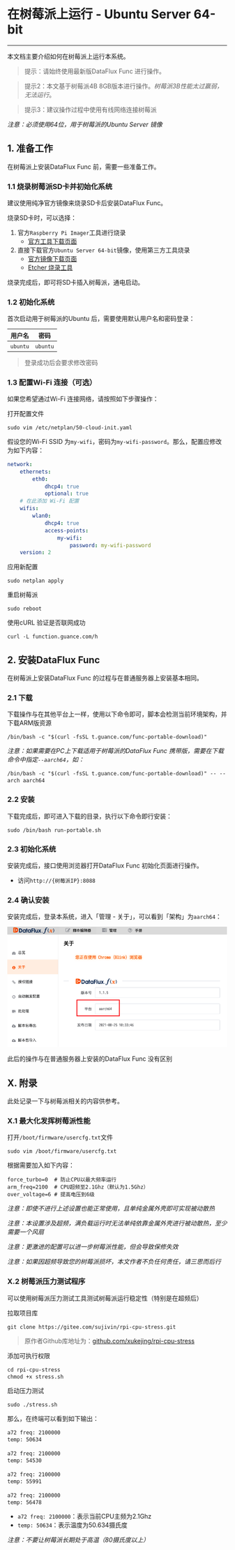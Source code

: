 # 在树莓派上运行 - Ubuntu Server 64-bit
---


本文档主要介绍如何在树莓派上运行本系统。

> 提示：请始终使用最新版DataFlux Func 进行操作。

> 提示2：本文基于树莓派4B 8GB版本进行操作。*树莓派3B性能太过赢弱，无法运行*。

> 提示3：建议操作过程中使用有线网络连接树莓派

*注意：必须使用64位，用于树莓派的Ubuntu Server 镜像*

## 1. 准备工作

在树莓派上安装DataFlux Func 前，需要一些准备工作。

### 1.1 烧录树莓派SD卡并初始化系统

建议使用纯净官方镜像来烧录SD卡后安装DataFlux Func。

烧录SD卡时，可以选择：

1. 官方`Raspberry Pi Imager`工具进行烧录
    - [官方工具下载页面](https://www.raspberrypi.org/software/)
2. 直接下载官方`Ubuntu Server 64-bit`镜像，使用第三方工具烧录
    - [官方镜像下载页面](https://ubuntu.com/download/raspberry-pi)
    - [Etcher 烧录工具](https://www.balena.io/etcher/)

烧录完成后，即可将SD卡插入树莓派，通电启动。

### 1.2 初始化系统

首次启动用于树莓派的Ubuntu 后，需要使用默认用户名和密码登录：

| 用户名   | 密码     |
| -------- | -------- |
| `ubuntu` | `ubuntu` |

> 登录成功后会要求修改密码

### 1.3 配置Wi-Fi 连接（可选）

如果您希望通过Wi-Fi 连接网络，请按照如下步骤操作：

打开配置文件

```shell
sudo vim /etc/netplan/50-cloud-init.yaml
```

假设您的Wi-Fi SSID 为`my-wifi`，密码为`my-wifi-password`。那么，配置应修改为如下内容：

```yaml
network:
    ethernets:
        eth0:
            dhcp4: true
            optional: true
    # 在此添加 Wi-Fi 配置
    wifis:
        wlan0:
            dhcp4: true
            access-points:
                my-wifi:
                    password: my-wifi-password
    version: 2
```

应用新配置

```shell
sudo netplan apply
```

重启树莓派

```shell
sudo reboot
```

使用cURL 验证是否联网成功

```shell
curl -L function.guance.com/h
```

## 2. 安装DataFlux Func

在树莓派上安装DataFlux Func 的过程与在普通服务器上安装基本相同。

### 2.1 下载

下载操作与在其他平台上一样，使用以下命令即可，脚本会检测当前环境架构，并下载ARM版资源

```shell
/bin/bash -c "$(curl -fsSL t.guance.com/func-portable-download)"
```

*注意：如果需要在PC上下载适用于树莓派的DataFlux Func 携带版，需要在下载命令中指定`--aarch64`，如：*

```shell
/bin/bash -c "$(curl -fsSL t.guance.com/func-portable-download)" -- --arch aarch64
```

### 2.2 安装

下载完成后，即可进入下载的目录，执行以下命令即行安装：

```shell
sudo /bin/bash run-portable.sh
```

### 2.3 初始化系统

安装完成后，接口使用浏览器打开DataFlux Func 初始化页面进行操作。

- 访问`http://{树莓派IP}:8088`

### 2.4 确认安装

安装完成后，登录本系统，进入「管理 - 关于」，可以看到「架构」为`aarch64`：

![](run-on-raspberry-pi-ubuntu/management-about-aarch64.png)

此后的操作与在普通服务器上安装的DataFlux Func 没有区别

## X. 附录

此处记录一下与树莓派相关的内容供参考。

### X.1 最大化发挥树莓派性能

打开`/boot/firmware/usercfg.txt`文件

```shell
sudo vim /boot/firmware/usercfg.txt
```

根据需要加入如下内容：

```
force_turbo=0  # 防止CPU以最大频率运行
arm_freq=2100  # CPU超频至2.1Ghz（默认为1.5Ghz）
over_voltage=6 # 提高电压到6级
```

*注意：即使不进行上述设置也能正常使用，且单纯金属外壳即可实现被动散热*

*注意：本设置涉及超频，满负载运行时无法单纯依靠金属外壳进行被动散热，至少需要一个风扇*

*注意：更激进的配置可以进一步树莓派性能，但会导致保修失效*

*注意：如果因超频导致您的树莓派损坏，本文作者不负任何责任，请三思而后行*

### X.2 树莓派压力测试程序

可以使用树莓派压力测试工具测试树莓派运行稳定性（特别是在超频后）

拉取项目库

```shell
git clone https://gitee.com/sujivin/rpi-cpu-stress.git
```

> 原作者Github库地址为：[github.com/xukejing/rpi-cpu-stress](https://github.com/xukejing/rpi-cpu-stress)

添加可执行权限

```shell
cd rpi-cpu-stress
chmod +x stress.sh
```

启动压力测试

```
sudo ./stress.sh
```

那么，在终端可以看到如下输出：

```
a72 freq: 2100000
temp: 50634

a72 freq: 2100000
temp: 54530

a72 freq: 2100000
temp: 55991

a72 freq: 2100000
temp: 56478
```

- `a72 freq: 2100000`：表示当前CPU主频为2.1Ghz
- `temp: 50634`：表示温度为50.634摄氏度

*注意：不要让树莓派长期处于高温（80摄氏度以上）*
